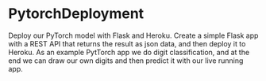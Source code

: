 # PytorchDeployment
Deploy our PyTorch model with Flask and Heroku. Create a simple Flask app with a REST API that returns the result as json data,  and then deploy it to Heroku. As an example PytTorch app we do digit classification, and at the end we can draw our own digits  and then predict it with our live running app.
